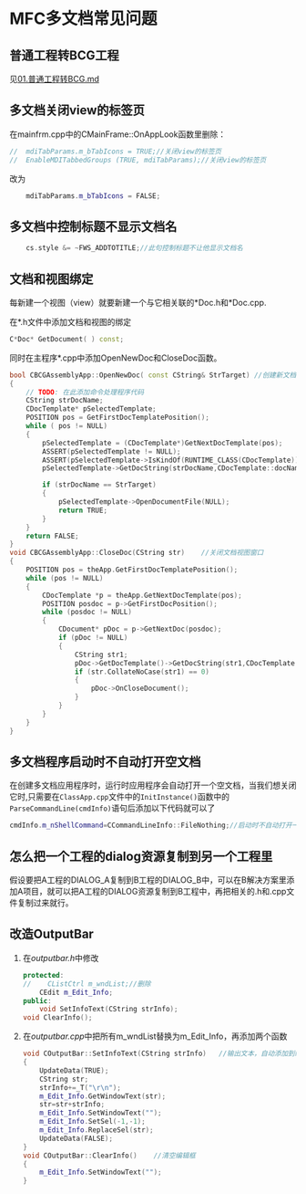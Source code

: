# MFC多文档常见问题

## 普通工程转BCG工程

见[01.普通工程转BCG.md](./01.普通工程转BCG.md)

## 多文档关闭view的标签页

在mainfrm.cpp中的CMainFrame::OnAppLook函数里删除：

```c++
//  mdiTabParams.m_bTabIcons = TRUE;//关闭view的标签页
//  EnableMDITabbedGroups (TRUE, mdiTabParams);//关闭view的标签页
```

改为

```c++
    mdiTabParams.m_bTabIcons = FALSE;
```

## 多文档中控制标题不显示文档名

```c++
    cs.style &= ~FWS_ADDTOTITLE;//此句控制标题不让他显示文档名
```

## 文档和视图绑定

每新建一个视图（view）就要新建一个与它相关联的\*Doc.h和\*Doc.cpp.

在\*.h文件中添加文档和视图的绑定

```c++
C*Doc* GetDocument( ) const;
```

同时在主程序\*.cpp中添加OpenNewDoc和CloseDoc函数。

```c++
bool CBCGAssemblyApp::OpenNewDoc( const CString& StrTarget) //创建新文档视图窗口
{
    // TODO: 在此添加命令处理程序代码
    CString strDocName;
    CDocTemplate* pSelectedTemplate;
    POSITION pos = GetFirstDocTemplatePosition();
    while ( pos != NULL)
    {
        pSelectedTemplate = (CDocTemplate*)GetNextDocTemplate(pos);
        ASSERT(pSelectedTemplate != NULL);
        ASSERT(pSelectedTemplate->IsKindOf(RUNTIME_CLASS(CDocTemplate)));
        pSelectedTemplate->GetDocString(strDocName,CDocTemplate::docName);

        if (strDocName == StrTarget)
        {
            pSelectedTemplate->OpenDocumentFile(NULL);
            return TRUE;
        }
    }
    return FALSE;
}
void CBCGAssemblyApp::CloseDoc(CString str)    //关闭文档视图窗口
{
    POSITION pos = theApp.GetFirstDocTemplatePosition();
    while (pos != NULL)
    {
        CDocTemplate *p = theApp.GetNextDocTemplate(pos);
        POSITION posdoc = p->GetFirstDocPosition();
        while (posdoc != NULL)
        {
            CDocument* pDoc = p->GetNextDoc(posdoc);
            if (pDoc != NULL)
            {
                CString str1;
                pDoc->GetDocTemplate()->GetDocString(str1,CDocTemplate::docName);
                if (str.CollateNoCase(str1) == 0)
                {
                    pDoc->OnCloseDocument();
                }
            }
        }
    }
}
```

## 多文档程序启动时不自动打开空文档

在创建多文档应用程序时，运行时应用程序会自动打开一个空文档，当我们想关闭它时,只需要在`ClassApp.cpp`文件中的`InitInstance()`函数中的`ParseCommandLine(cmdInfo)`语句后添加以下代码就可以了

```c++
cmdInfo.m_nShellCommand=CCommandLineInfo::FileNothing;//启动时不自动打开一个空文档
```

## 怎么把一个工程的dialog资源复制到另一个工程里

假设要把A工程的DIALOG_A复制到B工程的DIALOG_B中，可以在B解决方案里添加A项目，就可以把A工程的DIALOG资源复制到B工程中，再把相关的.h和.cpp文件复制过来就行。

## 改造OutputBar

1. 在*outputbar.h*中修改

    ```c++
    protected:
    //    CListCtrl m_wndList;//删除
        CEdit m_Edit_Info;
    public:
        void SetInfoText(CString strInfo);
    void ClearInfo();
    ```

2. 在*outputbar.cpp*中把所有m_wndList替换为m_Edit_Info，再添加两个函数

    ```c++
    void COutputBar::SetInfoText(CString strInfo)   //输出文本，自动添加到编辑框内已有文本的下一行
    {
        UpdateData(TRUE);
        CString str;
        strInfo+=_T("\r\n");
        m_Edit_Info.GetWindowText(str);
        str=str+strInfo;
        m_Edit_Info.SetWindowText("");
        m_Edit_Info.SetSel(-1,-1);
        m_Edit_Info.ReplaceSel(str);
        UpdateData(FALSE);
    }
    void COutputBar::ClearInfo()    //清空编辑框
    {
        m_Edit_Info.SetWindowText("");
    }
    ```
